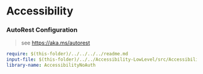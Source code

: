 # Accessibility

### AutoRest Configuration

> see https://aka.ms/autorest

```yaml
require: $(this-folder)/../../../../readme.md
input-file: $(this-folder)/../../Accessibility-LowLevel/src/Accessibility-LowLevel.json
library-name: AccessibilityNoAuth
```
